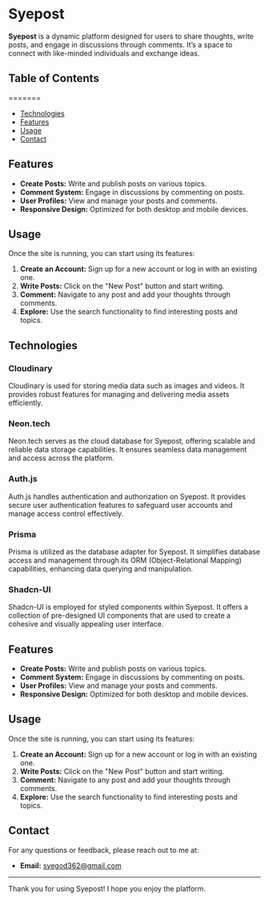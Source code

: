 # Syepost

**Syepost** is a dynamic platform designed for users to share thoughts, write posts, and engage in discussions through comments. It’s a space to connect with like-minded individuals and exchange ideas.

## Table of Contents

=======
- [Technologies](#technologies)
- [Features](#features)
- [Usage](#usage)
- [Contact](#contact)

## Features

- **Create Posts:** Write and publish posts on various topics.
- **Comment System:** Engage in discussions by commenting on posts.
- **User Profiles:** View and manage your posts and comments.
- **Responsive Design:** Optimized for both desktop and mobile devices.

## Usage

Once the site is running, you can start using its features:

1. **Create an Account:** Sign up for a new account or log in with an existing one.
2. **Write Posts:** Click on the "New Post" button and start writing.
3. **Comment:** Navigate to any post and add your thoughts through comments.
4. **Explore:** Use the search functionality to find interesting posts and topics.


## Technologies

### Cloudinary

Cloudinary is used for storing media data such as images and videos. It provides robust features for managing and delivering media assets efficiently.

### Neon.tech

Neon.tech serves as the cloud database for Syepost, offering scalable and reliable data storage capabilities. It ensures seamless data management and access across the platform.

### Auth.js

Auth.js handles authentication and authorization on Syepost. It provides secure user authentication features to safeguard user accounts and manage access control effectively.

### Prisma

Prisma is utilized as the database adapter for Syepost. It simplifies database access and management through its ORM (Object-Relational Mapping) capabilities, enhancing data querying and manipulation.

### Shadcn-UI

Shadcn-UI is employed for styled components within Syepost. It offers a collection of pre-designed UI components that are used to create a cohesive and visually appealing user interface.

## Features

- **Create Posts:** Write and publish posts on various topics.
- **Comment System:** Engage in discussions by commenting on posts.
- **User Profiles:** View and manage your posts and comments.
- **Responsive Design:** Optimized for both desktop and mobile devices.

## Usage

Once the site is running, you can start using its features:

1. **Create an Account:** Sign up for a new account or log in with an existing one.
2. **Write Posts:** Click on the "New Post" button and start writing.
3. **Comment:** Navigate to any post and add your thoughts through comments.
4. **Explore:** Use the search functionality to find interesting posts and topics.


## Contact

For any questions or feedback, please reach out to me at:

- **Email:** syegod362@gmail.com

---

Thank you for using Syepost! I hope you enjoy the platform.
